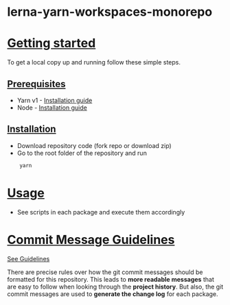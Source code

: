 # lerna-yarn-workspaces-monorepo

<!-- GETTING STARTED -->
<a href="#getting-started" id="getting-started" name="getting-started">
  <h1>Getting started</h1>
</a>

To get a local copy up and running follow these simple steps.

<a href="#prerequisites" id="prerequisites" name="prerequisites">
  <h2>Prerequisites</h2>
</a>

* Yarn v1 - [Installation guide](https://classic.yarnpkg.com/en/docs/install#windows-stable)
* Node - [Installation guide](https://nodejs.org/en/)

<a href="#installation" id="installation" name="installation">
  <h2>Installation</h2>
</a>

* Download repository code (fork repo or download zip)
* Go to the root folder of the repository and run
```bash
    yarn
```

<a href="#usage" id="usage" name="usage">
  <h1>Usage</h1>
</a>

* See scripts in each package and execute them accordingly


<a href="#commit-message-guidelines" id="commit-message-guidelines" name="commit-message-guidelines">
  <h1>Commit Message Guidelines</h2>
</a>

[See Guidelines](https://github.com/angular/angular/blob/master/CONTRIBUTING.md#-commit-message-guidelines)

There are precise rules over how the git commit messages should be formatted for this repository.  This leads to **more
readable messages** that are easy to follow when looking through the **project history**.  But also,
the git commit messages are used to **generate the change log** for each package.